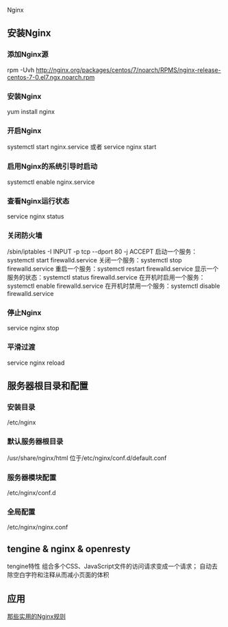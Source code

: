 Nginx
## 安装Nginx ##
### 添加Nginx源 ###
rpm -Uvh http://nginx.org/packages/centos/7/noarch/RPMS/nginx-release-centos-7-0.el7.ngx.noarch.rpm
### 安装Nginx ###
yum install nginx
### 开启Nginx ###
systemctl start nginx.service
或者
service nginx start
### 启用Nginx的系统引导时启动 ###
systemctl enable nginx.service
### 查看Nginx运行状态 ###
service nginx status

### 关闭防火墙 ###
/sbin/iptables -I INPUT -p tcp --dport 80 -j ACCEPT
启动一个服务：systemctl start firewalld.service
关闭一个服务：systemctl stop firewalld.service
重启一个服务：systemctl restart firewalld.service
显示一个服务的状态：systemctl status firewalld.service
在开机时启用一个服务：systemctl enable firewalld.service
在开机时禁用一个服务：systemctl disable firewalld.service

### 停止Nginx ###
service nginx stop
### 平滑过渡 ###
service nginx reload


## 服务器根目录和配置 ##
### 安装目录 ###
/etc/nginx
### 默认服务器根目录 ###
/usr/share/nginx/html
位于/etc/nginx/conf.d/default.conf
### 服务器模块配置 ###
/etc/nginx/conf.d
### 全局配置 ###
/etc/nginx/nginx.conf



## tengine & nginx & openresty ##
tengine特性
组合多个CSS、JavaScript文件的访问请求变成一个请求；
自动去除空白字符和注释从而减小页面的体积

## 应用 ##
[那些实用的Nginx规则](http://www.yunweipai.com/archives/24973.html)



